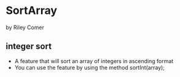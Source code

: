 # SortArray
by Riley Comer

## integer sort
- A feature that will sort an array of integers in ascending format
- You can use the feature by using the method sortInt(array);
